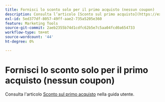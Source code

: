 ```yaml
---
title: Fornisci lo sconto solo per il primo acquisto (nessun coupon)
description: Consulta l’articolo [Sconto sul primo acquisto](https://experienceleague.adobe.com/en/docs/commerce-admin/marketing/promotions/cart-rules/price-rule-discount-first-purchase) nella nostra guida utente.
exl-id: 5ed377df-8057-49ff-aae2-735a5205e360
feature: Marketing Tools
source-git-commit: 2aeb2355b74d1cdfc62b5e7c5aa04fcd0a654733
workflow-type: tm+mt
source-wordcount: '44'
ht-degree: 0%

---
```


# Fornisci lo sconto solo per il primo acquisto (nessun coupon)

Consulta l&#39;articolo [Sconto sul primo acquisto](https://experienceleague.adobe.com/en/docs/commerce-admin/marketing/promotions/cart-rules/price-rule-discount-first-purchase) nella guida utente.
